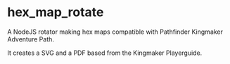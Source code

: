 # hex_map_rotate
A NodeJS rotator making hex maps compatible with Pathfinder Kingmaker Adventure Path.

It creates a SVG and a PDF based from the Kingmaker Playerguide.
